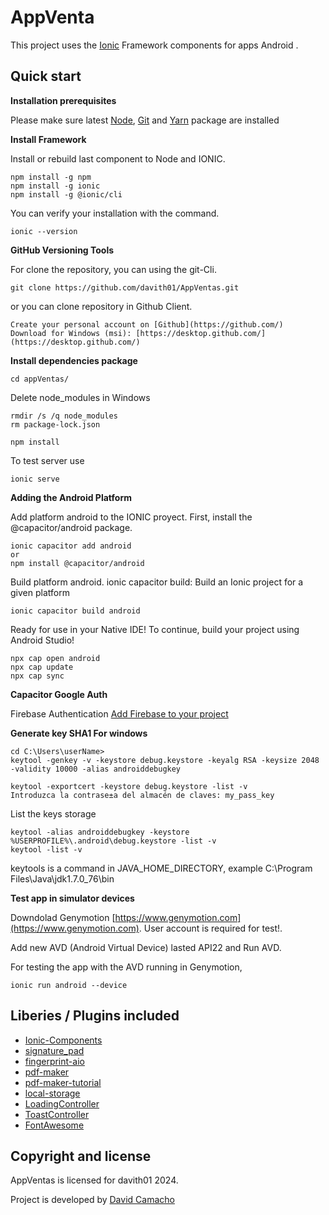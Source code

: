 # AppVenta

This project uses the [Ionic](https://ionicframework.com/docs/intro) Framework components for apps Android .

## Quick start


**Installation prerequisites**

Please make sure latest [Node](https://nodejs.org/es/), [Git](https://git-scm.com/downloads) and [Yarn](https://yarnpkg.com/lang/en/docs/install/) package are installed


**Install Framework**

Install or rebuild last component to Node and IONIC.
```
npm install -g npm
npm install -g ionic
npm install -g @ionic/cli
```

You can verify your installation with the command.
```
ionic --version 
```

**GitHub Versioning Tools**

For clone the repository, you can using the git-Cli.

```
git clone https://github.com/davith01/AppVentas.git
```

or you can clone repository in Github Client.

```
Create your personal account on [Github](https://github.com/)
Download for Windows (msi): [https://desktop.github.com/](https://desktop.github.com/)
```

**Install dependencies package**
```
cd appVentas/
```

Delete node_modules in Windows

```
rmdir /s /q node_modules
rm package-lock.json
```

```
npm install
```

To test server use
```
ionic serve
```

**Adding the Android Platform**

Add platform android to the IONIC proyect.
First, install the @capacitor/android package.

```
ionic capacitor add android
or
npm install @capacitor/android
```

Build platform android.
ionic capacitor build: Build an Ionic project for a given platform

```
ionic capacitor build android
```

Ready for use in your Native IDE!
To continue, build your project using Android Studio!

```
npx cap open android
npx cap update
npx cap sync
```

**Capacitor Google Auth**


Firebase Authentication
[Add Firebase to your project](https://github.com/capawesome-team/capacitor-firebase/blob/main/docs/firebase-setup.md#android)

[https://developers.google.com/android/guides/client-auth?hl=es-419]:(https://developers.google.com/android/guides/client-auth?hl=es-419)     
[https://firebase.google.com/docs/auth/android/google-signin]:(https://firebase.google.com/docs/auth/android/google-signin)
[https://console.firebase.google.com/]:(https://console.firebase.google.com/)
[https://stackoverflow.com/questions/27037194/keystore-file-doesnt-exist]:(https://stackoverflow.com/questions/27037194/keystore-file-doesnt-exist)


**Generate key SHA1 For windows**

```
cd C:\Users\userName>
keytool -genkey -v -keystore debug.keystore -keyalg RSA -keysize 2048 -validity 10000 -alias androiddebugkey

keytool -exportcert -keystore debug.keystore -list -v
Introduzca la contrase±a del almacén de claves: my_pass_key
```

List the keys storage
```
keytool -alias androiddebugkey -keystore %USERPROFILE%\.android\debug.keystore -list -v
keytool -list -v
```

keytools is a command in JAVA_HOME_DIRECTORY, example C:\Program Files\Java\jdk1.7.0_76\bin


**Test app in simulator devices**

Downdolad Genymotion [https://www.genymotion.com](https://www.genymotion.com). User account is required for test!.

Add new AVD (Android Virtual Device) lasted API22 and Run AVD.

For testing the app with the AVD running in Genymotion, 

```
ionic run android --device
```
## Liberies / Plugins included 
* [Ionic-Components](https://ionicframework.com/docs/components/)
* [signature_pad](https://www.npmjs.com/package/signature_pad)
* [fingerprint-aio](https://ionicframework.com/docs/native/fingerprint-aio)
* [pdf-maker](https://pdfmake.github.io/docs/)
* [pdf-maker-tutorial](https://ionicacademy.com/create-pdf-files-ionic-pdfmake/)
* [local-storage](https://ionicframework.com/docs/building/storage)
* [LoadingController](https://ionicframework.com/docs/v3/api/components/loading/LoadingController/)
* [ToastController](https://ionicframework.com/docs/v3/api/components/toast/ToastController/)
* [FontAwesome](https://github.com/FortAwesome/angular-fontawesome)

## Copyright and license

AppVentas is licensed for davith01 2024.

Project is developed by [David Camacho](https://github.com/davith01)
